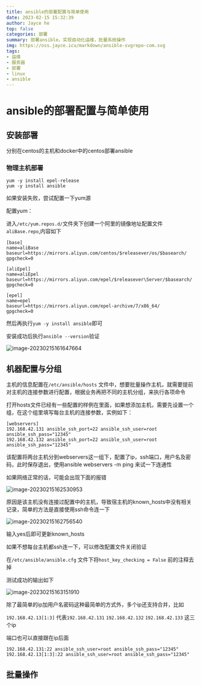 ```yaml
---
title: ansible的部署配置与简单使用
date: 2023-02-15 15:32:39
author: Jayce he
top: false
categories: 部署
summary: 部署ansible，实现自动化运维，批量系统操作
img: https://oss.jayce.icu/markdown/ansible-svgrepo-com.svg
tags:
- 运维
- 服务器
- 部署
- linux
- ansible
---
```


# ansible的部署配置与简单使用

## 安装部署

分别在centos的主机和docker中的centos部署ansible

### 物理主机部署

```shell
yum -y install epel-release
yum -y install ansible
```

如果安装失败，尝试配置一下yum源

配置yum：

进入`/etc/yum.repos.d/`文件夹下创建一个阿里的镜像地址配置文件`aliBase.repo`,内容如下

```repo
[base]
name=aliBase
baseurl=https://mirrors.aliyun.com/centos/$releasever/os/$basearch/
gpgcheck=0

[aliEpel]
name=aliEpel
baseurl=https://mirrors.aliyun.com/epel/$releasever\Server/$basearch/
gpgcheck=0

[epel]
name=epel
baseurl=https://mirrors.aliyun.com/epel-archive/7/x86_64/
gpgcheck=0
```

然后再执行`yum -y install ansible`即可

安装成功后执行`ansible --version`验证

![image-20230215161647664](https://oss.jayce.icu/markdown/image-20230215161647664.png)



## 机器配置与分组

主机的信息配置在`/etc/ansible/hosts` 文件中，想要批量操作主机，就需要提前对主机的连接参数进行配置，根据业务再把不同的主机分组，来执行各项命令

打开hosts文件已经有一些配置的样例在里面，如果想添加主机，需要先设置一个组，在这个组里填写每台主机的连接参数，实例如下：

```
[webservers]
192.168.42.131 ansible_ssh_port=22 ansible_ssh_user=root ansible_ssh_pass="12345"
192.168.42.132 ansible_ssh_port=22 ansible_ssh_user=root ansible_ssh_pass="12345"
```

该配置将两台主机分到webservers这一组下，配置了ip，ssh端口，用户名及密码，此时保存退出，使用ansible webservers -m ping 来试一下连通性

如果网络正常的话，可能会出现下面的报错

![image-20230215162530953](https://oss.jayce.icu/markdown/image-20230215162530953.png)

原因是该主机没有连接过配置中的主机，导致宿主机的known_hosts中没有相关记录，简单的方法是直接使用ssh命令连一下

![image-20230215162756540](https://oss.jayce.icu/markdown/image-20230215162756540.png)

输入yes后即可更新known_hosts

如果不想每台主机都ssh连一下，可以修改配置文件关闭验证

在`/etc/ansible/ansible.cfg` 文件下将`host_key_checking = False` 前的注释去掉

测试成功的输出如下

![image-20230215163151910](https://oss.jayce.icu/markdown/image-20230215163151910.png)



除了最简单的ip加用户名密码这种最简单的方式外，多个ip还支持合并，比如

`192.168.42.13[1:3]` 代表`192.168.42.131` `192.168.42.132` `192.168.42.133` 这三个ip

端口也可以直接跟在ip后面

```
192.168.42.131:22 ansible_ssh_user=root ansible_ssh_pass="12345"
192.168.42.13[1:3]:22 ansible_ssh_user=root ansible_ssh_pass="12345"
```





## 批量操作



